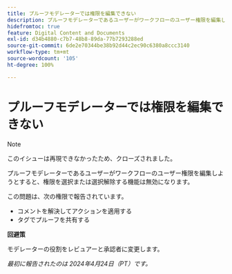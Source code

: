 ```yaml
---
title: プルーフモデレーターでは権限を編集できない
description: プルーフモデレーターであるユーザーがワークフローのユーザー権限を編集しようとすると、権限を選択または選択解除する機能は無効になります。
hidefromtoc: true
feature: Digital Content and Documents
exl-id: d34b4880-c7b7-48b8-89da-77b7293288ed
source-git-commit: 6de2e70344be38b92d44c2ec90c6380a8ccc3140
workflow-type: tm+mt
source-wordcount: '105'
ht-degree: 100%

---
```


# プルーフモデレーターでは権限を編集できない

>[!NOTE]
>
>このイシューは再現できなかったため、クローズされました。

プルーフモデレーターであるユーザーがワークフローのユーザー権限を編集しようとすると、権限を選択または選択解除する機能は無効になります。

この問題は、次の権限で報告されています。

* コメントを解決してアクションを適用する
* タグでプルーフを共有する

**回避策**

モデレーターの役割をレビュアーと承認者に変更します。

_最初に報告されたのは 2024年4月24日（PT）です。_
